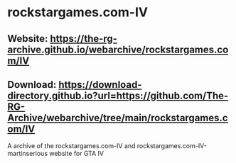 # rockstargames.com-IV

## Website: https://the-rg-archive.github.io/webarchive/rockstargames.com/IV

## Download: https://download-directory.github.io?url=https://github.com/The-RG-Archive/webarchive/tree/main/rockstargames.com/IV

A archive of the rockstargames.com-IV and rockstargames.com-IV-martinserious website for GTA IV
